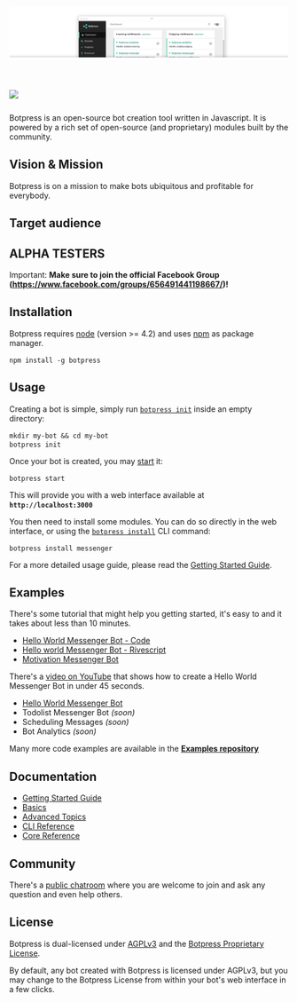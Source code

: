 <a href='http://botpress.io'><img src='/assets/screenshot-ui.png'></a>
# <a href='http://botpress.io'><img src='https://httpsimage.com/img/botpress-logo-120.png' height='60'></a>

Botpress is an open-source bot creation tool written in Javascript. It is powered by a rich set of open-source (and proprietary) modules built by the community.

## Vision & Mission

Botpress is on a mission to make bots ubiquitous and profitable for everybody.

## Target audience



## ALPHA TESTERS

Important: **Make sure to join the official Facebook Group (https://www.facebook.com/groups/656491441198667/)!**

## Installation

Botpress requires [node](https://nodejs.org) (version >= 4.2) and uses [npm](https://www.npmjs.com) as package manager.

```
npm install -g botpress
```

## Usage

Creating a bot is simple, simply run [`botpress init`](/docs/cli-reference.md#init) inside an empty directory:

```
mkdir my-bot && cd my-bot
botpress init
```

Once your bot is created, you may [start](/docs/cli-reference.md#start--s) it:

```
botpress start
```

This will provide you with a web interface available at **`http://localhost:3000`**

You then need to install some modules. You can do so directly in the web interface, or using the [`botpress install`](/docs/cli-reference.md#install--i) CLI command:

```
botpress install messenger
```

For a more detailed usage guide, please read the [Getting Started Guide](/docs/getting-started.md).

## Examples

There's some tutorial that might help you getting started, it's easy to and it takes about less than 10 minutes.
- [Hello World Messenger Bot - Code](https://github.com/botpress/botpress-examples/tree/master/hello-world-bot)
- [Hello world Messenger Bot - Rivescript](https://github.com/botpress/botpress-examples/tree/master/hello-world-rivescript-bot)
- [Motivation Messenger Bot](https://github.com/botpress/botpress-examples/tree/master/motivation-bot)


There's a [video on YouTube](TODO) that shows how to create a Hello World Messenger Bot in under 45 seconds.

- [Hello World Messenger Bot](https://github.com/botpress/botpress-examples/tree/master/hello-world-bot)
- Todolist Messenger Bot _(soon)_
- Scheduling Messages _(soon)_
- Bot Analytics _(soon)_

Many more code examples are available in the **[Examples repository](https://github.com/botpress/botpress-examples)**

## Documentation

- [Getting Started Guide](/docs/getting-started.md)
- [Basics](/docs/basics.md)
- [Advanced Topics](/docs/advanced-topics.md)
- [CLI Reference](/docs/cli-reference.md)
- [Core Reference](/docs/core-reference.md)

## Community

There's a [public chatroom](https://gitter.im/botpress/core) where you are welcome to join and ask any question and even help others.

## License

Botpress is dual-licensed under [AGPLv3](/licenses/LICENSE_AGPL3) and the [Botpress Proprietary License](/licenses/LICENSE_BOTPRESS).

By default, any bot created with Botpress is licensed under AGPLv3, but you may change to the Botpress License from within your bot's web interface in a few clicks.
